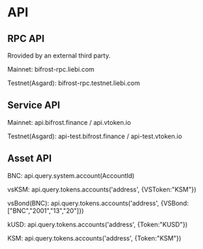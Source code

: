 # API

## RPC API

Rrovided by an external third party.

Mainnet: bifrost-rpc.liebi.com

Testnet\(Asgard\): bifrost-rpc.testnet.liebi.com

## Service API

Mainnet: api.bifrost.finance / api.vtoken.io

Testnet\(Asgard\): api-test.bifrost.finance / api-test.vtoken.io

## Asset API

BNC: api.query.system.account\(AccountId\)

vsKSM: api.query.tokens.accounts\('address', {VSToken:"KSM"}\)

vsBond\(BNC\): api.query.tokens.accounts\('address', {VSBond:\["BNC","2001","13","20"\]}\)

kUSD: api.query.tokens.accounts\('address', {Token:"KUSD"}\)

KSM: api.query.tokens.accounts\('address', {Token:"KSM"}\)

